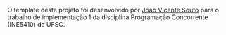O template deste projeto foi desenvolvido por [João Vicente Souto](https://github.com/joaovicentesouto) para o trabalho de implementação 1 da disciplina Programação Concorrente (INE5410) da UFSC.
